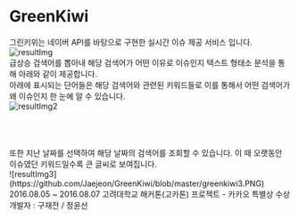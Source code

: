 # GreenKiwi
 그린키위는 네이버 API를 바탕으로 구현한 실시간 이슈 제공 서비스 입니다.
 ![resultImg](https://github.com/Jaejeon/GreenKiwi/blob/master/greenkiwi1.PNG)
 <br />
 급상승 검색어를 뽑아내 해당 검색어가 어떤 이유로 이슈인지 텍스트 형태소 분석을 통해 아래와 같이 제공합니다.
 <br />
 아래에 표시되는 단어들은 해당 검색어와 관련된 키워드들로 이를 통해서 어떤 검색어가 왜 이슈인지 한 눈에 알 수 있습니다.
 <br />
 ![resultImg2](https://github.com/Jaejeon/GreenKiwi/blob/master/greenkiwi2.PNG)

 <br />
 <br />
 <br />
 또한 지난 날짜를 선택하여 해당 날짜의 검색어를 조회할 수 있습니다. 이 때 오랫동안 이슈였던 키워드일수록 큰 글씨로 보여집니다.
 <br />
 ![resultImg3](https://github.com/Jaejeon/GreenKiwi/blob/master/greenkiwi3.PNG)
 2016.08.05 ~ 2016.08.07 고려대학교 해커톤(고카톤) 프로젝트 - 카카오 특별상 수상
 개발자 : 구재전 / 정윤선

